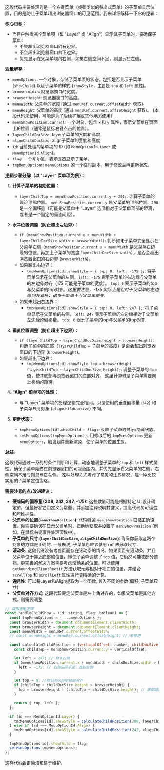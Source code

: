 这段代码主要处理的是一个右键菜单（或者类似的弹出式菜单）的子菜单显示位置，目的是防止子菜单超出浏览器窗口的可见范围。我来详细解释一下它的逻辑：

**核心目标：**

*   当用户触发某个菜单项（如 "Layer" 或 "Align"）显示其子菜单时，要确保子菜单：
    *   不会超出浏览器窗口的右边界。
    *   不会超出浏览器窗口的下边界。
    *   优先显示在父菜单项的右侧，如果右侧空间不足，则显示在左侧。

**变量解释：**

*   `menuOptions`: 一个对象，存储了菜单项的状态，包括是否显示子菜单 (`showChild`) 以及子菜单的样式 (`showStyle`，主要是 `top` 和 `left` 属性)。
*   `browserWidth`: 浏览器窗口的宽度。
*   `browserHeight`: 浏览器窗口的高度。
*   `menuWidth`:  父菜单的宽度 (通过 `menuRef.current.offsetWidth` 获取)。
*   `menuHeight`: 父菜单的高度 (通过 `menuRef.current.offsetHeight` 获取)。  (本段代码未使用，可能是为了后续扩展或其他地方使用）
*   `menuShowPosition.current`: 一个对象，包含 `x` 和 `y` 属性，表示父菜单在页面上的位置（通常是鼠标右键点击的位置）。
* `layerChildDocSize`: layer子菜单的宽度和高度
* `alignChildDocSize`: align子菜单的宽度和高度
*   `id`:  当前处理的菜单项的 ID (如 `MenuOptionId.Layer` 或 `MenuOptionId.Align`)。
*   `flag`:  一个布尔值，表示是否显示子菜单。
*   `tmpMenuOptions`:  `menuOptions` 的一个临时副本，用于修改后再更新状态。

**逻辑步骤分解（以 "Layer" 菜单项为例）：**

1.  **计算子菜单的初始位置：**

    *   `layerChildTop = menuShowPosition.current.y + 208;`:  计算子菜单的理论顶部位置。  `menuShowPosition.current.y` 是父菜单的顶部位置，`208` 是一个偏移量（可能是父菜单中 "Layer" 选项相对于父菜单顶部的距离，或者是一个固定的垂直间距）。

2.  **水平位置调整（防止超出右边界）：**

    *   `if (menuShowPosition.current.x + menuWidth + layerChildDocSize.width > browserWidth)`:  判断如果子菜单完全显示在父菜单右侧（`menuShowPosition.current.x + menuWidth` 是父菜单右边缘的位置，再加上子菜单的宽度 `layerChildDocSize.width`），是否会超出浏览器窗口的右边界 (`browserWidth`)。
    *   如果超出右边界：
        *   `tmpMenuOptions[id].showStyle = { top: 0, left: -175 };`:  将子菜单显示在父菜单的左侧。`left: -175`  表示子菜单的右边缘与父菜单的左边缘对齐（175 可能是子菜单的宽度）。  `top: 0` 表示子菜单的top与父菜单的top对齐。*这里要注意，-175 实际上是相对于父菜单的左边缘向左偏移，确保子菜单不与父菜单重叠。*
    *   如果未超出右边界：
        *   `tmpMenuOptions[id].showStyle = { top: 0, left: 247 };`:  将子菜单显示在父菜单的右侧。`left: 247` 表示子菜单的左边缘相对于父菜单左边缘的偏移量。 `top: 0` 表示子菜单的top与父菜单的top对齐.

3.  **垂直位置调整（防止超出下边界）：**

    *   `if (layerChildTop + layerChildDocSize.height > browserHeight)`:  判断子菜单的底部（`layerChildTop` + 子菜单的高度）是否会超出浏览器窗口的下边界 (`browserHeight`)。
    *   如果超出下边界：
        *   `tmpMenuOptions[id].showStyle.top = browserHeight - (layerChildTop + layerChildDocSize.height);`:  调整子菜单的 `top` 值，使其底部与浏览器窗口的底部对齐。  这里计算的是子菜单需要向上移动的距离。

4.  **"Align" 菜单项的处理：**

    *   与 "Layer" 菜单项的处理逻辑完全相同，只是使用的垂直偏移量 (`242`) 和子菜单尺寸对象 (`alignChildDocSize`) 不同。

5.  **更新状态：**

    *   `tmpMenuOptions[id].showChild = flag;`:  设置子菜单的显示/隐藏状态。
    *   `setMenuOptions(tmpMenuOptions);`:  用修改后的 `tmpMenuOptions` 更新 `menuOptions`，触发组件重新渲染，使子菜单的位置生效。

**总结:**

这段代码通过一系列的条件判断和计算，动态地调整子菜单的 `top` 和 `left` 样式属性，确保子菜单始终在浏览器窗口的可视范围内，并优先显示在父菜单的右侧，右侧空间不足时则显示在左侧。  这种处理方式考虑了常见的边界情况，是一种比较实用的子菜单定位策略。

**需要注意的点/改进建议：**

*   **硬编码的偏移量 (208, 242, 247, -175):**  这些数值可能是根据特定 UI 设计确定的，但最好将它们定义为常量，并添加注释说明其含义，提高代码的可读性和可维护性。
*   **父菜单的位置(`menuShowPosition`)**: 代码假设 `menuShowPosition` 已经正确设置。你需要确保在显示父菜单时，正确地获取并设置了 `menuShowPosition` (例如，在鼠标右键事件处理函数中)。
*   **子菜单的尺寸 (`layerChildDocSize`, `alignChildDocSize`)**: 确保你获取这两个对象的方式是正确的. 一般来说, 子菜单也应该使用 ref 来获取尺寸.
*   **滚动条**:  这段代码没有考虑页面存在滚动条的情况。如果页面有滚动条，并且父菜单位于靠近底部的位置，即使子菜单调整了 `top` 值，它仍然可能被部分遮挡。更完善的解决方案需要考虑滚动条的位置。可以使用 `getBoundingClientRect()` 方法获取元素相对于视口的位置，并结合 `scrollTop` 和 `scrollLeft` 属性进行更精确的计算。
* **通用性**: 可以将Layer和Align提取为一个函数, 传入不同的参数(偏移, 子菜单尺寸)
* **父菜单对齐方式**: 这段代码假定父菜单是左上角对齐的，如果父菜单是其他方式，则需要调整

```javascript
// 提取通用逻辑
const handleChildShow = (id: string, flag: boolean) => {
  const tmpMenuOptions = { ...menuOptions };
  const browserWidth = document.documentElement.clientWidth;
  const browserHeight = document.documentElement.clientHeight;
  const menuWidth = menuRef.current.offsetWidth;
  // const menuHeight = menuRef.current.offsetHeight; // 未使用

  const calculateChildPosition = (verticalOffset: number, childDocSize: { width: number; height: number }) => {
    const childTop = menuShowPosition.current.y + verticalOffset;

    let left = 247; // 默认右侧
    if (menuShowPosition.current.x + menuWidth + childDocSize.width > browserWidth) {
      left = -175; // 右侧空间不足，改到左侧
    }

    let top = 0; //默认与父菜单顶部对齐
    if (childTop + childDocSize.height > browserHeight) {
      top = browserHeight - (childTop + childDocSize.height); // 底部超出，调整top值
    }

    return { top, left };
  };

  if (id === MenuOptionId.Layer) {
    tmpMenuOptions[id].showStyle = calculateChildPosition(208, layerChildDocSize);
  } else if (id === MenuOptionId.Align) {
    tmpMenuOptions[id].showStyle = calculateChildPosition(242, alignChildDocSize);
  }

  tmpMenuOptions[id].showChild = flag;
  setMenuOptions(tmpMenuOptions);
};

```
这样代码会更简洁和易于维护。
